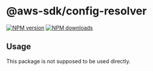 # @aws-sdk/config-resolver

[![NPM version](https://img.shields.io/npm/v/@aws-sdk/config-resolver/beta.svg)](https://www.npmjs.com/package/@aws-sdk/config-resolver)
[![NPM downloads](https://img.shields.io/npm/dm/@aws-sdk/config-resolver.svg)](https://www.npmjs.com/package/@aws-sdk/config-resolver)

## Usage

This package is not supposed to be used directly.
